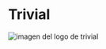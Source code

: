 # Trivial
![imagen del logo de trivial](https://www.google.com/url?sa=i&url=https%3A%2F%2Fwww.freepng.es%2Fpng-ctywo5%2F&psig=AOvVaw05oHG6sZ_mYutC8IX9-s3I&ust=1604414377231000&source=images&cd=vfe&ved=0CAIQjRxqFwoTCPjR0YmO5OwCFQAAAAAdAAAAABAD)
